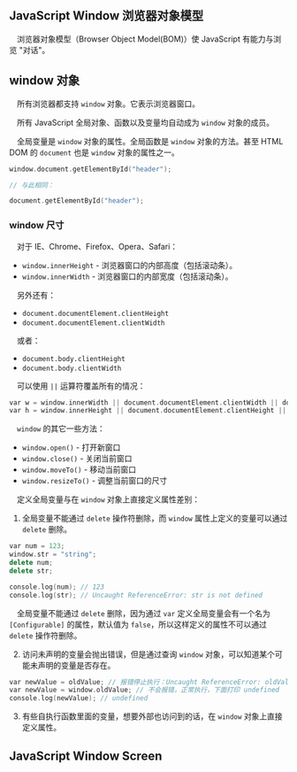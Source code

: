 ## JavaScript Window 浏览器对象模型

&emsp;浏览器对象模型（Browser Object Model(BOM)）使 JavaScript 有能力与浏览 "对话"。

## window 对象

&emsp;所有浏览器都支持 `window` 对象。它表示浏览器窗口。

&emsp;所有 JavaScript 全局对象、函数以及变量均自动成为 `window` 对象的成员。

&emsp;全局变量是 `window` 对象的属性。全局函数是 `window` 对象的方法。甚至 HTML DOM 的 `document` 也是 `window` 对象的属性之一。

```c++
window.document.getElementById("header");

// 与此相同：

document.getElementById("header");
```

### window 尺寸

&emsp;对于 IE、Chrome、Firefox、Opera、Safari：

+ `window.innerHeight` - 浏览器窗口的内部高度（包括滚动条）。
+ `window.innerWidth` - 浏览器窗口的内部宽度（包括滚动条）。

&emsp;另外还有：

+ `document.documentElement.clientHeight`
+ `document.documentElement.clientWidth`

&emsp;或者：

+ `document.body.clientHeight`
+ `document.body.clientWidth`

&emsp;可以使用 `||` 运算符覆盖所有的情况：

```c++
var w = window.innerWidth || document.documentElement.clientWidth || document.body.clientWidth;
var h = window.innerHeight || document.documentElement.clientHeight || document.body.clientHeight;
```

&emsp;`window` 的其它一些方法：

+ `window.open()` - 打开新窗口
+ `window.close()` - 关闭当前窗口
+ `window.moveTo()` - 移动当前窗口
+ `window.resizeTo()` - 调整当前窗口的尺寸

&emsp;定义全局变量与在 `window` 对象上直接定义属性差别：

1. 全局变量不能通过 `delete` 操作符删除，而 `window` 属性上定义的变量可以通过 `delete` 删除。

```c++
var num = 123;
window.str = "string";
delete num;
delete str;

console.log(num); // 123
console.log(str); // Uncaught ReferenceError: str is not defined
```

&emsp;全局变量不能通过 `delete` 删除，因为通过 `var` 定义全局变量会有一个名为 `[Configurable]` 的属性，默认值为 `false`，所以这样定义的属性不可以通过 `delete` 操作符删除。

2. 访问未声明的变量会抛出错误，但是通过查询 `window` 对象，可以知道某个可能未声明的变量是否存在。

```c++
var newValue = oldValue; // 报错停止执行：Uncaught ReferenceError: oldValue is not defined
var newValue = window.oldValue; // 不会报错，正常执行，下面打印 undefined
console.log(newValue); // undefined
```

3. 有些自执行函数里面的变量，想要外部也访问到的话，在 `window` 对象上直接定义属性。

## JavaScript Window Screen

&emsp;
